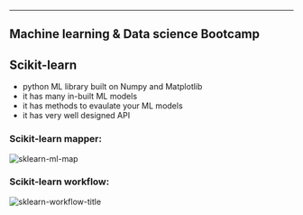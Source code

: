----------------------------------------
Machine learning & Data science Bootcamp
----------------------------------------

## Scikit-learn

* python ML library built on Numpy and Matplotlib
* it has many in-built ML models
* it has methods to evaulate your ML models
* it has very well designed API

### Scikit-learn mapper:

![sklearn-ml-map](https://user-images.githubusercontent.com/74961891/175296124-1816827f-29cc-46ac-a137-3959ccd466b8.png)

### Scikit-learn workflow:

![sklearn-workflow-title](https://user-images.githubusercontent.com/74961891/175291079-f582ef0a-a556-4014-86c4-43f60ae3f884.png)

